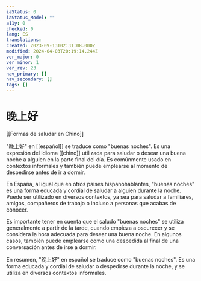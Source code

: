 ```yaml
---
iaStatus: 0
iaStatus_Model: ""
a11y: 0
checked: 0
lang: ES
translations: 
created: 2023-09-13T02:31:08.000Z
modified: 2024-04-03T20:19:14.244Z
ver_major: 0
ver_minor: 1
ver_rev: 23
nav_primary: []
nav_secondary: []
tags: []
---
```

# 晚上好

[[Formas de saludar en Chino]]

"晚上好" en [[español]] se traduce como "buenas noches". Es una expresión del idioma [[chino]] utilizada para saludar o desear una buena noche a alguien en la parte final del día. Es comúnmente usado en contextos informales y también puede emplearse al momento de despedirse antes de ir a dormir.

En España, al igual que en otros países hispanohablantes, "buenas noches" es una forma educada y cordial de saludar a alguien durante la noche. Puede ser utilizado en diversos contextos, ya sea para saludar a familiares, amigos, compañeros de trabajo o incluso a personas que acabas de conocer.

Es importante tener en cuenta que el saludo "buenas noches" se utiliza generalmente a partir de la tarde, cuando empieza a oscurecer y se considera la hora adecuada para desear una buena noche. En algunos casos, también puede emplearse como una despedida al final de una conversación antes de irse a dormir.

En resumen, "晚上好" en español se traduce como "buenas noches". Es una forma educada y cordial de saludar o despedirse durante la noche, y se utiliza en diversos contextos informales.